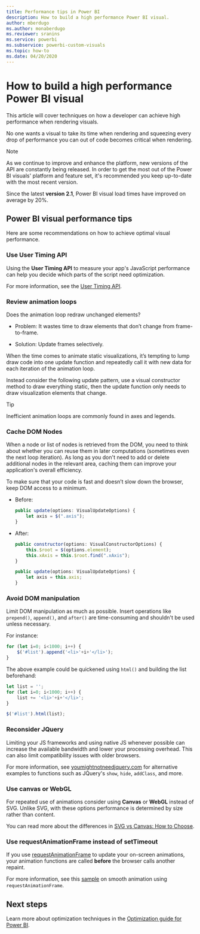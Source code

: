 ```yaml
---
title: Performance tips in Power BI
description: How to build a high performance Power BI visual.
author: mberdugo
ms.author: monaberdugo
ms.reviewer: sranins
ms.service: powerbi
ms.subservice: powerbi-custom-visuals
ms.topic: how-to
ms.date: 04/20/2020
---
```

# How to build a high performance Power BI visual
This article will cover techniques on how a developer can achieve high performance when rendering visuals. 

No one wants a visual to take its time when rendering and squeezing every drop of performance you can out of code becomes critical when rendering. 

> [!NOTE]
> As we continue to improve and enhance the platform, new versions of the API are constantly being released. In order to get the most out of the Power BI visuals' platform and feature set, it's recommended you keep up-to-date with the most recent version.
>
> Since the latest **version 2.1**, Power BI visual load times have improved on average by 20%.

## Power BI visual performance tips
Here are some recommendations on how to achieve optimal visual performance. 

### Use User Timing API
Using the **User Timing API** to measure your app's JavaScript performance can help you decide which parts of the script need optimization.

For more information, see the [User Timing API](https://msdn.microsoft.com/library/hh772738(v=vs.85).aspx).

### Review animation loops
Does the animation loop redraw unchanged elements? 

 - Problem: It wastes time to draw elements that don’t change from frame-to-frame.

 - Solution: Update frames selectively. 
 
When the time comes to animate static visualizations, it’s tempting to lump draw code into one update function and repeatedly call it with new data for each iteration of the animation loop.

Instead consider the following update pattern, use a visual constructor method to draw everything static, then the update function only needs to draw visualization elements that change. 

   > [!TIP]
   > Inefficient animation loops are commonly found in axes and legends.

### Cache DOM Nodes 
When a node or list of nodes is retrieved from the DOM, you need to think about whether you can reuse them in later computations (sometimes even the next loop iteration). As long as you don't need to add or delete additional nodes in the relevant area, caching them can improve your application's overall efficiency.

To make sure that your code is fast and doesn’t slow down the browser, keep DOM access to a minimum. 

- Before: 

   ```javascript
   public update(options: VisualUpdateOptions) { 
       let axis = $(".axis"); 
   }
   ```

- After: 

   ```javascript
   public constructor(options: VisualConstructorOptions) { 
       this.$root = $(options.element); 
       this.xAxis = this.$root.find(".xAxis"); 
   } 
 
   public update(options: VisualUpdateOptions) { 
       let axis = this.axis; 
   }
   ```

### Avoid DOM manipulation 
Limit DOM manipulation as much as possible.  Insert operations like `prepend()`, `append()`, and `after()` are time-consuming and shouldn't be used unless necessary.

For instance:

  ```javascript
  for (let i=0; i<1000; i++) { 
      $('#list').append('<li>'+i+'</li>');
  }
  ```

The above example could be quickened using `html()` and building the list beforehand: 

  ```javascript
  let list = ''; 
  for (let i=0; i<1000; i++) { 
      list += '<li>'+i+'</li>'; 
  } 

  $('#list').html(list); 
  ```

### Reconsider JQuery

Limiting your JS frameworks and using native JS whenever possible can increase the available bandwidth and lower your processing overhead. This can also limit compatibility issues with older browsers. 

For more information, see [youmightnotneedjquery.com](http://youmightnotneedjquery.com/) for alternative examples to functions such as JQuery's `show`, `hide`, `addClass`, and more.  

### Use canvas or WebGL 
For repeated use of animations consider using **Canvas** or **WebGL** instead of SVG. Unlike SVG, with these options performance is determined by size rather than content. 

You can read more about the differences in [SVG vs Canvas: How to Choose](/previous-versions/windows/internet-explorer/ie-developer/samples/gg193983(v=vs.85)). 

### Use requestAnimationFrame instead of setTimeout 
If you use [requestAnimationFrame](https://www.w3.org/TR/animation-timing/) to update your on-screen animations, your animation functions are called **before** the browser calls another repaint.

For more information, see this [sample](https://testdrive-archive.azurewebsites.net/Graphics/RequestAnimationFrame/Default.html) on smooth animation using `requestAnimationFrame`.

## Next steps

Learn more about optimization techniques in the [Optimization guide for Power BI](../../guidance/power-bi-optimization.md).